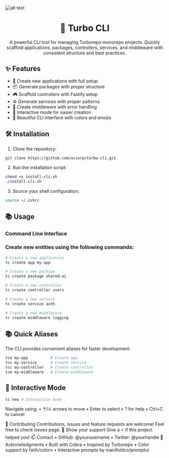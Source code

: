 ![alt text](https://tenor.com/view/goku-flying-nimbus-dragon-ball-kid-goku-gif-27039833)

<div align="center">
  <h1>🚀 Turbo CLI</h1>


  <p>A powerful CLI tool for managing Turborepo monorepo projects. Quickly scaffold applications, packages, controllers, services, and middleware with consistent structure and best practices.</p>

</div>

## ✨ Features

- 📱 Create new applications with full setup
- 📦 Generate packages with proper structure
- 🎮 Scaffold controllers with Fastify setup
- ⚙️ Generate services with proper patterns
- 🔗 Create middleware with error handling
- 🎯 Interactive mode for easier creation
- 🎨 Beautiful CLI interface with colors and emojis

## 🛠 Installation

1. Clone the repository:

```bash
git clone https://github.com/aviorp/turbo-cli.git
```

2. Run the installation script:

```bash
chmod +x install-cli.sh
./install-cli.sh
```

3. Source your shell configuration:

```bash
source ~/.zshrc
```

## 📚 Usage

### Command Line Interface

### Create new entities using the following commands:

```bash
# Create a new application
tc create app my-app

# Create a new package
tc create package shared-ui

# Create a new controller
tc create controller users

# Create a new service
tc create service auth

# Create a new middleware
tc create middleware logging

```

## 📚 Quick Aliases

The CLI provides convenient aliases for faster development:

```bash
tca my-app          # Create app
tcs my-service      # Create service
tcc my-controller   # Create controller
tcm my-middleware   # Create middleware
```

## 🎯 Interactive Mode

```bash
tc new # Interactive mode
```

Navigate using:
• ↑/↓ arrows to move
• Enter to select
• ? for help
• Ctrl+C to cancel

🤝 Contributing
Contributions, issues and feature requests are welcome! Feel free to check issues page.
🌟 Show your support
Give a ⭐️ if this project helped you!
📫 Contact
• GitHub: @yourusername
• Twitter: @yourhandle
🙏 Acknowledgments
• Built with Cobra
• Inspired by Turborepo
• Color support by fatih/colorx
• Interactive prompts by manifoldco/promptui
